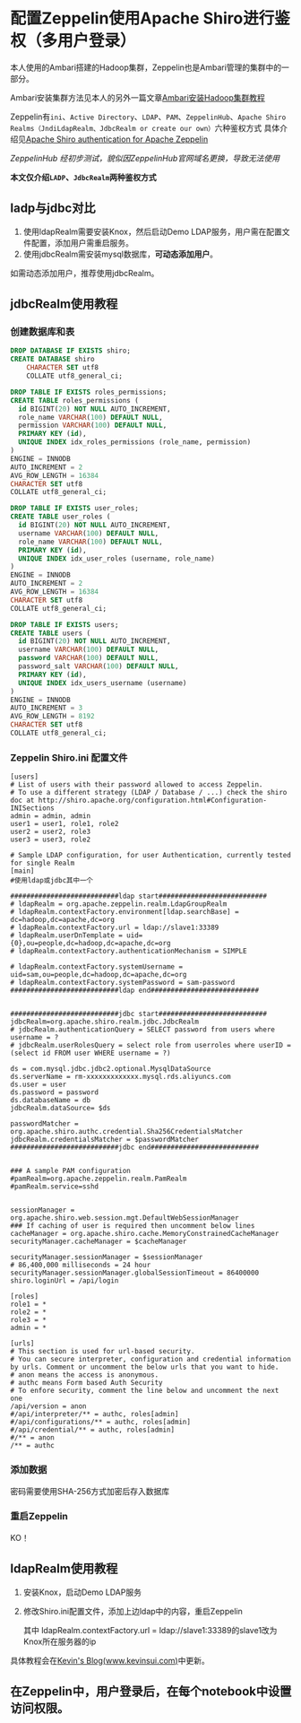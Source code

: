 # 配置Zeppelin使用Apache Shiro进行鉴权（多用户登录）

本人使用的Ambari搭建的Hadoop集群，Zeppelin也是Ambari管理的集群中的一部分。

Ambari安装集群方法见本人的另外一篇文章[Ambari安装Hadoop集群教程](http://www.kevinsui.com/posts/ambari_installation/)

Zeppelin有`ini`、`Active Directory`、`LDAP`、`PAM`、`ZeppelinHub`、`Apache Shiro Realms（JndiLdapRealm、JdbcRealm or create our own）`六种鉴权方式
具体介绍见[Apache Shiro authentication for Apache Zeppelin](https://zeppelin.apache.org/docs/0.8.0-SNAPSHOT/security/shiroauthentication.html#configure-realm-optional)

*ZeppelinHub 经初步测试，貌似因ZeppelinHub官网域名更换，导致无法使用*

**本文仅介绍`LADP`、`JdbcRealm`两种鉴权方式**

## ladp与jdbc对比

1. 使用ldapRealm需要安装Knox，然后启动Demo LDAP服务，用户需在配置文件配置，添加用户需重启服务。
2. 使用jdbcRealm需安装mysql数据库，**可动态添加用户**。

如需动态添加用户，推荐使用jdbcRealm。

## jdbcRealm使用教程
### 创建数据库和表
``` sql
DROP DATABASE IF EXISTS shiro;
CREATE DATABASE shiro
	CHARACTER SET utf8
	COLLATE utf8_general_ci;

DROP TABLE IF EXISTS roles_permissions;
CREATE TABLE roles_permissions (
  id BIGINT(20) NOT NULL AUTO_INCREMENT,
  role_name VARCHAR(100) DEFAULT NULL,
  permission VARCHAR(100) DEFAULT NULL,
  PRIMARY KEY (id),
  UNIQUE INDEX idx_roles_permissions (role_name, permission)
)
ENGINE = INNODB
AUTO_INCREMENT = 2
AVG_ROW_LENGTH = 16384
CHARACTER SET utf8
COLLATE utf8_general_ci;

DROP TABLE IF EXISTS user_roles;
CREATE TABLE user_roles (
  id BIGINT(20) NOT NULL AUTO_INCREMENT,
  username VARCHAR(100) DEFAULT NULL,
  role_name VARCHAR(100) DEFAULT NULL,
  PRIMARY KEY (id),
  UNIQUE INDEX idx_user_roles (username, role_name)
)
ENGINE = INNODB
AUTO_INCREMENT = 2
AVG_ROW_LENGTH = 16384
CHARACTER SET utf8
COLLATE utf8_general_ci;

DROP TABLE IF EXISTS users;
CREATE TABLE users (
  id BIGINT(20) NOT NULL AUTO_INCREMENT,
  username VARCHAR(100) DEFAULT NULL,
  password VARCHAR(100) DEFAULT NULL,
  password_salt VARCHAR(100) DEFAULT NULL,
  PRIMARY KEY (id),
  UNIQUE INDEX idx_users_username (username)
)
ENGINE = INNODB
AUTO_INCREMENT = 3
AVG_ROW_LENGTH = 8192
CHARACTER SET utf8
COLLATE utf8_general_ci;
```

### Zeppelin Shiro.ini 配置文件
```
[users]
# List of users with their password allowed to access Zeppelin.
# To use a different strategy (LDAP / Database / ...) check the shiro doc at http://shiro.apache.org/configuration.html#Configuration-INISections
admin = admin, admin
user1 = user1, role1, role2
user2 = user2, role3
user3 = user3, role2

# Sample LDAP configuration, for user Authentication, currently tested for single Realm
[main]
#使用ldap或jdbc其中一个

###########################ldap start###########################
# ldapRealm = org.apache.zeppelin.realm.LdapGroupRealm
# ldapRealm.contextFactory.environment[ldap.searchBase] = dc=hadoop,dc=apache,dc=org
# ldapRealm.contextFactory.url = ldap://slave1:33389
# ldapRealm.userDnTemplate = uid={0},ou=people,dc=hadoop,dc=apache,dc=org
# ldapRealm.contextFactory.authenticationMechanism = SIMPLE

# ldapRealm.contextFactory.systemUsername = uid=sam,ou=people,dc=hadoop,dc=apache,dc=org
# ldapRealm.contextFactory.systemPassword = sam-password
###########################ldap end###########################


###########################jdbc start###########################
jdbcRealm=org.apache.shiro.realm.jdbc.JdbcRealm
# jdbcRealm.authenticationQuery = SELECT password from users where username = ?
# jdbcRealm.userRolesQuery = select role from userroles where userID = (select id FROM user WHERE username = ?)

ds = com.mysql.jdbc.jdbc2.optional.MysqlDataSource
ds.serverName = rm-xxxxxxxxxxxxx.mysql.rds.aliyuncs.com
ds.user = user
ds.password = password
ds.databaseName = db
jdbcRealm.dataSource= $ds

passwordMatcher = org.apache.shiro.authc.credential.Sha256CredentialsMatcher
jdbcRealm.credentialsMatcher = $passwordMatcher
###########################jdbc end###########################


### A sample PAM configuration
#pamRealm=org.apache.zeppelin.realm.PamRealm
#pamRealm.service=sshd


sessionManager = org.apache.shiro.web.session.mgt.DefaultWebSessionManager
### If caching of user is required then uncomment below lines
cacheManager = org.apache.shiro.cache.MemoryConstrainedCacheManager
securityManager.cacheManager = $cacheManager

securityManager.sessionManager = $sessionManager
# 86,400,000 milliseconds = 24 hour
securityManager.sessionManager.globalSessionTimeout = 86400000
shiro.loginUrl = /api/login

[roles]
role1 = *
role2 = *
role3 = *
admin = *

[urls]
# This section is used for url-based security.
# You can secure interpreter, configuration and credential information by urls. Comment or uncomment the below urls that you want to hide.
# anon means the access is anonymous.
# authc means Form based Auth Security
# To enfore security, comment the line below and uncomment the next one
/api/version = anon
#/api/interpreter/** = authc, roles[admin]
#/api/configurations/** = authc, roles[admin]
#/api/credential/** = authc, roles[admin]
#/** = anon
/** = authc
```

### 添加数据

密码需要使用SHA-256方式加密后存入数据库

### 重启Zeppelin

KO！

## ldapRealm使用教程

1. 安装Knox，启动Demo LDAP服务

2. 修改Shiro.ini配置文件，添加上边ldap中的内容，重启Zeppelin

   其中 ldapRealm.contextFactory.url = ldap://slave1:33389的slave1改为Knox所在服务器的ip

具体教程会在[Kevin's Blog(www.kevinsui.com)](www.kevinsui.com)中更新。


## 在Zeppelin中，用户登录后，在每个notebook中设置访问权限。
